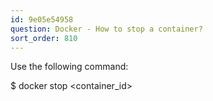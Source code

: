 ```yaml
---
id: 9e05e54958
question: Docker - How to stop a container?
sort_order: 810
---
```


Use the following command:

$ docker stop <container_id>

